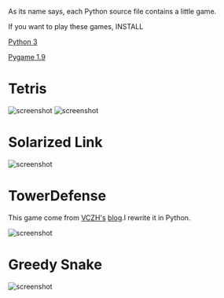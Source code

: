 As its name says, each Python source file contains a little game.

If you want to play these games, INSTALL
    
[Python 3](https://www.python.org/downloads/)

[Pygame 1.9](https://bitbucket.org/pygame/pygame/downloads)

# Tetris

![screenshot](https://github.com/htiga/LittleGames/blob/master/LittleGames/screenshot/tetris.png)
![screenshot](https://github.com/htiga/LittleGames/blob/master/LittleGames/screenshot/tetris_0.png)

# Solarized Link

![screenshot](https://github.com/htiga/LittleGames/blob/master/LittleGames/screenshot/link.png)

# TowerDefense

This game come from [VCZH's](https://github.com/vczh) [blog](http://www.cppblog.com/vczh/archive/2008/05/03/48702.html).I rewrite it in Python.

![screenshot](https://github.com/htiga/LittleGames/blob/master/LittleGames/screenshot/towerdefense.jpg)

# Greedy Snake

![screenshot](https://github.com/htiga/LittleGames/blob/master/LittleGames/screenshot/snake.png)